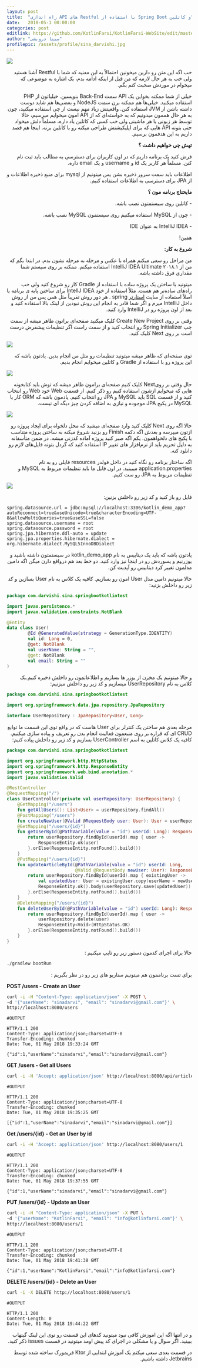 ```yaml
---
layout: post
title:  "راه اندازی API های Restful با استفاده از Spring Boot و کاتلین"
date:   2018-05-1 00:00:00
categories: post
editlink: https://github.com/KotlinFarsi/KotlinFarsi-WebSite/edit/master/_post/2018-5-01-running-restful-app-with-spring-boot-and-kotlin/2018-5-01-running-restful-app-with-spring-boot-and-kotlin.md
author: "سینا درویشی"
profilepic: /assets/profile/sina_darvishi.jpg
---
```


<p style="width: calc(100% + 60px);">
<img src="\assets\img\posts\2018-5-1-running-restful-app-with-spring-boot-and-kotlin\kotlin-spring-boot-restful-web-service.jpg" />
</p>

<div dir="rtl" markdown="1">

خب اگه این متن رو دارین میخونین احتمالاً به این معنیه که شما با Restful آشنا هستید ولی خب به هر حال لازمه که من قبل از اینکه ادامه بدم، یک اشاره به موضوعی که میخوام در موردش صحبت کنم بگم.

خیلی از شما ممکنه بخواین یک API سمت Back-End بنویسین. خیلیاتون از PHP استفاده میکنید. خیلی‌ها هم ممکنه برن سمت NodeJS و بعضی‌ها هم شاید دوست داشته باشن از JVM استفاده کنن. واقعیتش زیاد مهم نیست از چی استفاده میکنید، چون به هر حال هممون میدونیم که به خواسته‌ای که از API امون میخوایم میرسیم، حالا توسط هر زبونی یا هر ماشینی ولی خب کسی که کاتلین یاد داره، مسلماً دلش میخواد حتی بتونه API هایی که برای اپلیکیشنش طراحی میکنه رو با کاتلین بزنه. اینجا هم قصد داریم به این هدفمون برسیم.

**تهش چی خواهیم داشت ؟**

فرض کنید یک برنامه داریم که در اون کاربران برای دسترسی به مطالب باید ثبت نام کنن. مسلماً هر کاربر یک id و username و یک email داره.

اطلاعات باید سمت سرور ذخیره بشن پس میتونیم از mysql برای منبع ذخیره اطلاعات و از JPA برای دسترسی به اطلاعات استفاده کنیم.

**مایحتاج برنامه مون ؟**

\- کاتلین روی سیستمتون نصب باشه.

\- چون از MySQL استفاده میکنیم روی سیستمون MySQL نصب باشه.

\- IntelliJ IDEA به عنوان IDE

همین!

**شروع به کار:**

من مراحل رو سعی میکنم همراه با عکس و مرحله به مرحله نشون بدم. در ابتدا بگم که من از IntelliJ IDEA Ultimate ۲۰۱۸.۱ استفاده میکنم. ممکنه بر روی سیستم شما مقداری فرق داشته باشه.

میتونید با ساختن یک پروژه ساده با استفاده از Gradle کار رو شروع کنید ولی خب راه‌های ساده‌تر هم هست. مثلاً استفاده از خود IntellJ IDEA برای ساختن پایه ی برنامه یا اصلاً استفاده از سایت [استارتر](http://start.spring.io/) spring . هر دور روش تقریباً مثل همن پس من از روش داخل IntelliJ میرم و اگر شما قادر به انجام این روش نبودین از لینک بالا استفاده کنید و بعد از اون پروژه رو در IntelliJ وارد کنید.

وقتی بر روی Create New Project کلیک میکنید صفحه‌ای براتون ظاهر میشه از سمت چپ Spring Initializer رو انتخاب کنید و از سمت راست اگر تنظیمات پیشفرض درست است بر روی Next کلیک کنید.

</div>

<p style="width: calc(100% + 60px);">
<img src="\assets\img\posts\2018-5-1-running-restful-app-with-spring-boot-and-kotlin\new-project.png" />
</p>

<div dir="rtl" markdown="1">

توی صفحه‌ای که ظاهر میشه میتونید تنظیمات رو مثل من انجام بدین. یادتون باشه که این پروژه رو با استفاده از Gradle و کاتلین میخوایم انجام بدیم.

</div>

<p style="width: calc(100% + 60px);">
<img src="\assets\img\posts\2018-5-1-running-restful-app-with-spring-boot-and-kotlin\new-project2.png" />
</p>

<div dir="rtl" markdown="1">

حال وقتی بر رویNext کلیک کنیم صفحه‌ای برامون ظاهر میشه که توش باید کتابخونه هایی که میخوایم ازشون استفاده کنیم رو ذکر کنیم. از قسمت Web خود Web رو انتخاب کنید و از قسمت SQL باید MySQL و JPA رو انتخاب کنیم. یادمون باشه که ORM کار با MySQL در پکیج JPA موجوده و نیازی به اضافه کردن چیز دیگه ای نیست.

</div>

<p style="width: calc(100% + 60px);">
<img src="\assets\img\posts\2018-5-1-running-restful-app-with-spring-boot-and-kotlin\new-project3.png" />
</p>


<div dir="rtl" markdown="1">

حالا اگه روی Next کلیک کنید وارد صفحه‌ای میشید که محل دلخواه برای ایجاد پروژه رو ازتون میپرسه و بعدش اگه دکمه Finish رو بزنید شروع میکنه به ساختن پروژه متناسب با پکیج های دلخواهمون. یکم اگه صبر کنید پروژه آماده کدزنی میشه. در ضمن متأسفانه به دلیل تحریم باید از نرم‌افزار های تغییر IP استفاده کنید که گردل بتونه فایل‌های لازم رو دانلود کنه.

اگه ساختار برنامه رو نگاه کنید در داخل فولدر resources فایلی رو به نام application.properties میبینید. در اون فایل ما باید تنظیمات مربوط به MySQL و تنظیمات مربوط ‌به JPA رو ست کنیم.

</div>

<p style="width: calc(100% + 60px);">
<img src="\assets\img\posts\2018-5-1-running-restful-app-with-spring-boot-and-kotlin\tree.png" />
</p>

<div dir="rtl" markdown="1">

فایل رو باز کنید و کد زیر رو داخلش بزنین:

</div>

```properties
spring.datasource.url = jdbc:mysql://localhost:3306/kotlin_demo_app?autoReconnect=true&useUnicode=true&characterEncoding=UTF-8&allowMultiQueries=true&useSSL=false
spring.datasource.username = root
spring.datasource.password = root
spring.jpa.hibernate.ddl-auto = update
spring.jpa.properties.hibernate.dialect = org.hibernate.dialect.MySQL5InnoDBDialect
```

<div dir="rtl" markdown="1">

یادتون باشه که باید یک دیتابیس به نام kotlin_demo_app در سیستمتون داشته باشید و یوزرنیم و پسوردش رو در اینجا نیز وارد کنید. دو خط بعد هم درواقع دارن میگن اگه دامین مدلمون تغییر کرد دیتابیس رو آپدیت کن.

حالا میتونیم دامین مدل User امون رو بسازیم. کافیه یک کلاس به نام User بسازین و کد زیر رو داخلش بزنید:

</div>

```kotlin
package com.darvishi.sina.springbootkotlintest

import javax.persistence.*
import javax.validation.constraints.NotBlank

@Entity
data class User(
        @Id @GeneratedValue(strategy = GenerationType.IDENTITY)
        val id: Long = 0,
        @get: NotBlank
        val userName: String = "",
        @get: NotBlank
        val email: String = ""
)
```

<div dir="rtl" markdown="1">

و حالا میتونیم یک مخزن از یوزر ها بسازیم و اطلاعاتمون رو داخلش ذخیره کنیم.یک کلاس به نام UserRepository میسازیم و کد زیر رو داخلش میزنیم:

</div>

```kotlin
package com.darvishi.sina.springbootkotlintest

import org.springframework.data.jpa.repository.JpaRepository

interface UserRepository : JpaRepository<User, Long>
```

<div dir="rtl" markdown="1">

مرحله بعدی هم ساختن یک کنترلر برای User هاست که در واقع توی این قسمت ما توابع CRUD ای که قراره بر روی منبعمون فعالیت انجام بدن رو تعریف و پیاده سازی میکنیم. کافیه یک کلاس کاتلین به اسم UserController بسازیم و کد زیر رو داخلش پیاده کنیم:

</div>

```kotlin
package com.darvishi.sina.springbootkotlintest

import org.springframework.http.HttpStatus
import org.springframework.http.ResponseEntity
import org.springframework.web.bind.annotation.*
import javax.validation.Valid

@RestController
@RequestMapping("/")
class UserController(private val userRepository: UserRepository) {
    @GetMapping("/users")
    fun getAllUsers(): List<User> = userRepository.findAll()
    @PostMapping("/users")
    fun createNewUser(@Valid @RequestBody user: User): User = userRepository.save(user)
    @GetMapping("/users/{id}")
    fun getUserById(@PathVariable(value = "id") userId: Long): ResponseEntity<User>{
        return userRepository.findById(userId).map { user ->
            ResponseEntity.ok(user)
        }.orElse(ResponseEntity.notFound().build())
    }
    @PutMapping("/users/{id}")
    fun updateArticleById(@PathVariable(value = "id") userId: Long,
                          @Valid @RequestBody newUser: User): ResponseEntity<User>{
        return userRepository.findById(userId).map { existingUser ->
            val updatedUser: User = existingUser.copy(userName = newUser.userName, email = newUser.email)
            ResponseEntity.ok().body(userRepository.save(updatedUser))
        }.orElse(ResponseEntity.notFound().build())
    }
    @DeleteMapping("/users/{id}")
    fun deleteUserById(@PathVariable(value = "id") userId: Long): ResponseEntity<Void> {
        return userRepository.findById(userId).map { user ->
            userRepository.delete(user)
            ResponseEntity<Void>(HttpStatus.OK)
        }.orElse(ResponseEntity.notFound().build())
    }
}
```

<div dir="rtl" markdown="1">

حالا برای اجرای کدمون دستور زیر رو تایپ میکنیم : 

</div>

```bash
./gradlew bootRun
```

<div dir="rtl" markdown="1">

برای تست برناممون هم میتونیم سناریو های زیر رو در نظر بگیریم :

</div>

**POST /users - Create an User**

```bash
curl -i -H "Content-Type: application/json" -X POST \
-d '{"userName": "sinadarvi", "email": "sinadarvi@gmail.com"}' \
http://localhost:8080/users
```

```
#OUTPUT

HTTP/1.1 200 
Content-Type: application/json;charset=UTF-8
Transfer-Encoding: chunked
Date: Tue, 01 May 2018 19:33:24 GMT

{"id":1,"userName":"sinadarvi","email":"sinadarvi@gmail.com"}
```



**GET /users - Get all Users**

```bash
curl -i -H 'Accept: application/json' http://localhost:8080/api/articles
```

```
#OUTPUT

HTTP/1.1 200 
Content-Type: application/json;charset=UTF-8
Transfer-Encoding: chunked
Date: Tue, 01 May 2018 19:35:25 GMT

[{"id":1,"userName":"sinadarvi","email":"sinadarvi@gmail.com"}]
```



**Get /users/{id} - Get an User by id**

```bash
curl -i -H 'Accept: application/json' http://localhost:8080/users/1
```

```
#OUTPUT

HTTP/1.1 200 
Content-Type: application/json;charset=UTF-8
Transfer-Encoding: chunked
Date: Tue, 01 May 2018 19:37:55 GMT

{"id":1,"userName":"sinadarvi","email":"sinadarvi@gmail.com"}
```



**PUT /users/{id} - Update an User**

```bash
curl -i -H "Content-Type: application/json" -X PUT \
-d '{"userName": "KotlinFarsi", "email": "info@kotlinfarsi.com"}' \
http://localhost:8080/users/1
```

```
#OUTPUT

HTTP/1.1 200 
Content-Type: application/json;charset=UTF-8
Transfer-Encoding: chunked
Date: Tue, 01 May 2018 19:41:38 GMT

{"id":1,"userName":"KotlinFarsi","email":"info@kotlinfarsi.com"}
```



**DELETE /users/{id} - Delete an User**

```bash
curl -i -X DELETE http://localhost:8080/users/1   
```

```
#OUTPUT

HTTP/1.1 200 
Content-Length: 0
Date: Tue, 01 May 2018 19:44:22 GMT
```

<div dir="rtl" markdown="1">

و در انتها اگه این اموزش کافی نبود میتونید کدهای این قسمت رو توی این لینک گیتهاب ببینید. اگر سوال و یا مشکلی در اجرای کد پیش اومد میتونید در قسمت issues ذکر کنید.

در قسمت بعدی سعی میکنم یک آموزش ابتدایی از Ktor فریمورک ساخته شده توسط Jetbrains داشته باشیم.

</div>
